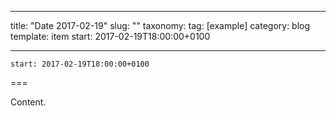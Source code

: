 
---
title: "Date 2017-02-19"
slug: ""
taxonomy:
tag: [example]
category: blog
template: item
start: 2017-02-19T18:00:00+0100

---

``start: 2017-02-19T18:00:00+0100``

===

Content.
